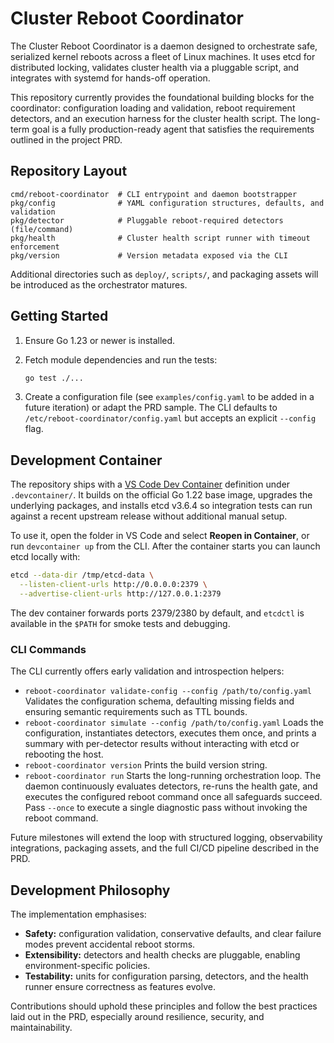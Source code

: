 # Cluster Reboot Coordinator

The Cluster Reboot Coordinator is a daemon designed to orchestrate safe, serialized
kernel reboots across a fleet of Linux machines.  It uses etcd for distributed
locking, validates cluster health via a pluggable script, and integrates with
systemd for hands-off operation.

This repository currently provides the foundational building blocks for the
coordinator: configuration loading and validation, reboot requirement detectors,
and an execution harness for the cluster health script.  The long-term goal is a
fully production-ready agent that satisfies the requirements outlined in the
project PRD.

## Repository Layout

```
cmd/reboot-coordinator  # CLI entrypoint and daemon bootstrapper
pkg/config              # YAML configuration structures, defaults, and validation
pkg/detector            # Pluggable reboot-required detectors (file/command)
pkg/health              # Cluster health script runner with timeout enforcement
pkg/version             # Version metadata exposed via the CLI
```

Additional directories such as `deploy/`, `scripts/`, and packaging assets will
be introduced as the orchestrator matures.

## Getting Started

1. Ensure Go 1.23 or newer is installed.
2. Fetch module dependencies and run the tests:

   ```bash
   go test ./...
   ```

3. Create a configuration file (see `examples/config.yaml` to be added in a
   future iteration) or adapt the PRD sample.  The CLI defaults to
   `/etc/reboot-coordinator/config.yaml` but accepts an explicit `--config` flag.

## Development Container

The repository ships with a [VS Code Dev Container](https://containers.dev/)
definition under `.devcontainer/`.  It builds on the official Go 1.22 base
image, upgrades the underlying packages, and installs etcd v3.6.4 so integration
tests can run against a recent upstream release without additional manual setup.

To use it, open the folder in VS Code and select **Reopen in Container**, or run
`devcontainer up` from the CLI.  After the container starts you can launch etcd
locally with:

```bash
etcd --data-dir /tmp/etcd-data \
  --listen-client-urls http://0.0.0.0:2379 \
  --advertise-client-urls http://127.0.0.1:2379
```

The dev container forwards ports 2379/2380 by default, and `etcdctl` is
available in the `$PATH` for smoke tests and debugging.

### CLI Commands

The CLI currently offers early validation and introspection helpers:

- `reboot-coordinator validate-config --config /path/to/config.yaml`
  Validates the configuration schema, defaulting missing fields and ensuring
  semantic requirements such as TTL bounds.
- `reboot-coordinator simulate --config /path/to/config.yaml`
  Loads the configuration, instantiates detectors, executes them once, and
  prints a summary with per-detector results without interacting with etcd or
  rebooting the host.
- `reboot-coordinator version`
  Prints the build version string.
- `reboot-coordinator run`
  Starts the long-running orchestration loop.  The daemon continuously
  evaluates detectors, re-runs the health gate, and executes the configured
  reboot command once all safeguards succeed.  Pass `--once` to execute a
  single diagnostic pass without invoking the reboot command.

Future milestones will extend the loop with structured logging, observability
integrations, packaging assets, and the full CI/CD pipeline described in the
PRD.

## Development Philosophy

The implementation emphasises:

- **Safety:** configuration validation, conservative defaults, and clear failure
  modes prevent accidental reboot storms.
- **Extensibility:** detectors and health checks are pluggable, enabling
  environment-specific policies.
- **Testability:** units for configuration parsing, detectors, and the health
  runner ensure correctness as features evolve.

Contributions should uphold these principles and follow the best practices laid
out in the PRD, especially around resilience, security, and maintainability.

